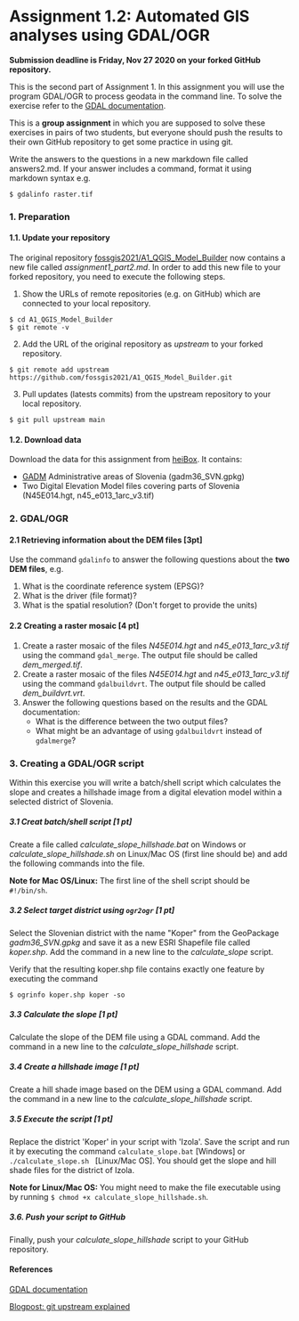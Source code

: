 # Assignment 1.2: Automated GIS analyses using GDAL/OGR

**Submission deadline is Friday, Nov 27 2020 on your forked GitHub repository.**

This is the second part of Assignment 1. In this assignment you will use the program GDAL/OGR to process geodata in the command line. To solve the exercise refer to the [GDAL documentation](https://gdal.org/).

This is a **group assignment** in which you are supposed to solve these exercises in pairs of two students, but everyone should push the results to their own GitHub repository to get some practice in using git. 

Write the answers to the questions in a new markdown file called answers2.md. If your answer includes a command, format it using markdown syntax e.g. 

```
$ gdalinfo raster.tif
```

### 1. Preparation 

#### 1.1. Update your repository 

The original repository [fossgis2021/A1\_QGIS\_Model\_Builder](https://github.com/fossgis2021/A1_QGIS_Model_Builder) now contains a new file called _assignment1\_part2.md_. In order to add this new file to your forked repository, you need to execute the following steps. 

1. Show the URLs of remote repositories (e.g. on GitHub) which are connected to your local repository. 

```
$ cd A1_QGIS_Model_Builder
$ git remote -v
```

2. Add the URL of the original repository as *upstream* to your forked repository.

```
$ git remote add upstream https://github.com/fossgis2021/A1_QGIS_Model_Builder.git
```

3. Pull updates (latests commits) from the upstream repository to your local repository.

```
$ git pull upstream main
```

#### 1.2. Download data 

Download the data for this assignment from [heiBox](https://heibox.uni-heidelberg.de/d/8d5adf89a1e847d3b74f/?dl=1). It contains: 

* [GADM](https://gadm.org/data.html) Administrative areas of Slovenia (gadm36\_SVN.gpkg)
* Two Digital Elevation Model files covering parts of Slovenia (N45E014.hgt, n45\_e013\_1arc\_v3.tif)


### 2. GDAL/OGR

#### 2.1 Retrieving information about the DEM files [3pt]

Use the command `gdalinfo` to answer the following questions about the **two DEM files**, e.g.

1. What is the coordinate reference system (EPSG)? 
2. What is the driver (file format)?
3. What is the spatial resolution? (Don't forget to provide the units)

#### 2.2 Creating a raster mosaic [4 pt]

1. Create a raster mosaic of the files _N45E014.hgt_ and _n45_e013_1arc_v3.tif_ using the command `gdal_merge`. The output file should be called _dem\_merged.tif_. 
2. Create a raster mosaic of the files _N45E014.hgt_ and _n45_e013_1arc_v3.tif_ using the command `gdalbuildvrt`. The output file should be called _dem\_buildvrt.vrt_. 
3. Answer the following questions based on the results and the GDAL documentation: 
	* What is the difference between the two output files? 
	* What might be an advantage of using `gdalbuildvrt` instead of `gdalmerge`?
 
### 3. Creating a GDAL/OGR script   

Within this exercise you will write a batch/shell script which calculates the slope and creates a hillshade image from a digital elevation model within a selected district of Slovenia. 

##### 3.1 Creat batch/shell script [1 pt]
Create a file called _calculate\_slope\_hillshade.bat_ on Windows or _calculate\_slope\_hillshade.sh_ on Linux/Mac OS (first line should be) and add the following commands into the file.

**Note for Mac OS/Linux:** The first line of the shell script should be `#!/bin/sh`.

##### 3.2 Select target district using `ogr2ogr` [1 pt]
Select the Slovenian district with the name "Koper" from the GeoPackage _gadm36\_SVN.gpkg_ and save it as a new ESRI Shapefile file called _koper.shp_. Add the command in a new line to the _calculate\_slope_ script. 

Verify that the resulting koper.shp file contains exactly one feature by executing the command 

```
$ ogrinfo koper.shp koper -so 
```

##### 3.3 Calculate the slope  [1 pt]

Calculate the slope of the DEM file using a GDAL command. Add the command in a new line to the _calculate\_slope\_hillshade_ script. 

##### 3.4 Create a hillshade image [1 pt]

Create a hill shade image based on the DEM using a GDAL command. Add the command in a new line to the _calculate\_slope\_hillshade_ script. 

##### 3.5 Execute the script [1 pt]

Replace the district 'Koper' in your script with 'Izola'. Save the script and run it by executing the command `calculate_slope.bat` [Windows] or `./calculate_slope.sh ` [Linux/Mac OS]. You should get the slope and hill shade files for the district of Izola. 

**Note for Linux/Mac OS:** You might need to make the file executable using by running `$ chmod +x calculate_slope_hillshade.sh`.

##### 3.6. Push your script to GitHub

Finally, push your _calculate\_slope\_hillshade_ script to your GitHub repository. 

#### References

[GDAL documentation](https://gdal.org/)  

[Blogpost: git upstream explained](https://levelup.gitconnected.com/confusing-terms-in-the-git-terminology-c7115d6febc7)
